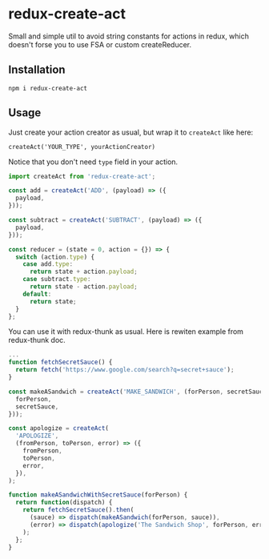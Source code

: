 # redux-create-act
Small and simple util to avoid string constants for actions in redux, which doesn't forse you to use FSA or custom createReducer.

## Installation
```
npm i redux-create-act
```

## Usage
Just create your action creator as usual, 
but wrap it to `createAct` like here: 
```
createAct('YOUR_TYPE', yourActionCreator)
```
Notice that you don't need `type` field in your action.

```js
import createAct from 'redux-create-act';

const add = createAct('ADD', (payload) => ({
  payload,
}));

const subtract = createAct('SUBTRACT', (payload) => ({
  payload,
}));

const reducer = (state = 0, action = {}) => {
  switch (action.type) {
    case add.type:
      return state + action.payload;
    case subtract.type:
      return state - action.payload;
    default:
      return state;
  }
};
```

You can use it with redux-thunk as usual.
Here is rewiten example from redux-thunk doc.

```js
...
function fetchSecretSauce() {
  return fetch('https://www.google.com/search?q=secret+sauce');
}

const makeASandwich = createAct('MAKE_SANDWICH', (forPerson, secretSauce) => ({
  forPerson,
  secretSauce,
}));

const apologize = createAct(
  'APOLOGIZE',
  (fromPerson, toPerson, error) => ({
    fromPerson,
    toPerson,
    error,
  }),
);

function makeASandwichWithSecretSauce(forPerson) {
  return function(dispatch) {
    return fetchSecretSauce().then(
      (sauce) => dispatch(makeASandwich(forPerson, sauce)),
      (error) => dispatch(apologize('The Sandwich Shop', forPerson, error)),
    );
  };
}

```
